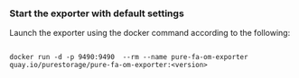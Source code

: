 ### Start the exporter with default settings

Launch the exporter using the docker command according to the following: 

```shell

docker run -d -p 9490:9490  --rm --name pure-fa-om-exporter quay.io/purestorage/pure-fa-om-exporter:<version>
```
